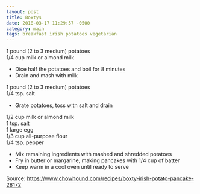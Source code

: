```yaml
---
layout: post
title: Boxtys
date: 2018-03-17 11:29:57 -0500
category: main
tags: breakfast irish potatoes vegetarian
---
```

1 pound (2 to 3 medium) potatoes  
1/4 cup milk or almond milk  

  * Dice half the potatoes and boil for 8 minutes
  * Drain and mash with milk

1 pound (2 to 3 medium) potatoes  
1/4 tsp. salt  

  * Grate potatoes, toss with salt and drain

1/2 cup milk or almond milk  
1 tsp. salt  
1 large egg  
1/3 cup all-purpose flour  
1/4 tsp. pepper  

  * Mix remaining ingredients with mashed and shredded potatoes
  * Fry in butter or margarine, making pancakes with 1/4 cup of batter
  * Keep warm in a cool oven until ready to serve

Source: <a href="https://www.chowhound.com/recipes/boxty-irish-potato-pancake-28172">https://www.chowhound.com/recipes/boxty-irish-potato-pancake-28172</a>
